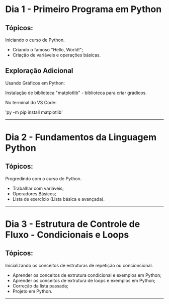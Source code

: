 <h1>Dia 1 - Primeiro Programa em Python</h1>

<h2>Tópicos:</h2>

Iniciando o curso de Python.

<ul>
    <li>Criando o famoso "Hello, World!";</li>
    <li>Criação de variáveis e operações básicas.</li>
</ul>

<h2>Exploração Adicional</h2>

Usando Gráficos em Python:

Instalação de biblioteca "matplotlib" - biblioteca para criar grádicos.

No terminal do VS Code:

'py -m pip install matplotlib'

<hr>
<h1>Dia 2 - Fundamentos da Linguagem Python</h1>

<h2>Tópicos:</h2>

Progredindo com o curso de Python.

<ul>
    <li>Trabalhar com variáveis;</li>
    <li>Operadores Básicos;</li>
    <li>Lista de exercício (Lista básica e avançada).</li>
</ul>

<hr>
<h1>Dia 3 - Estrutura de Controle de Fluxo - Condicionais e Loops</h1>

<h2>Tópicos:</h2>

Inicializando os conceitos de estruturas de repetição ou concioncional.

<ul>
    <li>Aprender os conceitos de extrutura condicional e exemplos em Python;</li>
    <li>Aprender os conceitos de extrutura de loops e exemplos em Python;</li>
    <li>Correção da lista passada;</li>
    <li>Projeto em Python.</li>
</ul>

<hr>